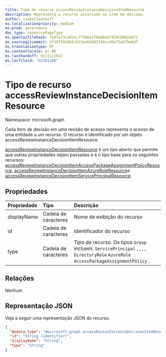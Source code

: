 ```yaml
---
title: Tipo de recurso accessReviewInstanceDecisionItemResource
description: Representa o recurso associado ao item de decisão.
author: isabelleatmsft
ms.localizationpriority: medium
ms.prod: governance
doc_type: resourcePageType
ms.openlocfilehash: fadfa73ca826c7f38ea179e80abf429c9092e071
ms.sourcegitcommit: 3f3975916b5c531ee63d92340ccd6e73e879e8d7
ms.translationtype: MT
ms.contentlocale: pt-BR
ms.lasthandoff: 01/21/2022
ms.locfileid: "62161106"
---
```

# <a name="accessreviewinstancedecisionitemresource-resource-type"></a>Tipo de recurso accessReviewInstanceDecisionItemResource

Namespace: microsoft.graph

Cada item de decisão em uma revisão de acesso representa o acesso de uma entidade a um recurso. O recurso é identificado por um objeto accessReviewInstanceDecisionItemResource. 

[accessReviewInstanceDecisionItemResource](accessreviewinstancedecisionitemresource.md) é um tipo aberto que permite que outras propriedades sejam passadas e é o tipo base para os seguintes recursos: [accessReviewInstanceDecisionItemAccessPackageAssignmentPolicyResource](accessreviewinstancedecisionitemaccesspackageassignmentpolicyresource.md), [accessReviewInstanceDecisionItemAzureRoleResource](accessreviewinstancedecisionitemazureroleresource.md)e [accessReviewInstanceDecisionItemServicePrincipalResource](accessreviewinstancedecisionitemserviceprincipalresource.md).

## <a name="properties"></a>Propriedades
|Propriedade|Tipo|Descrição|
|:---|:---|:---|
|displayName|Cadeia de caracteres|Nome de exibição do recurso|
|id|Cadeia de caracteres|Identificador do recurso|
|type|Cadeia de caracteres|Tipo de recurso. Os tipos `Group` incluem: `ServicePrincipal` , , , , `DirectoryRole` `AzureRole` `AccessPackageAssignmentPolicy` .|

## <a name="relationships"></a>Relações
Nenhum

## <a name="json-representation"></a>Representação JSON
Veja a seguir uma representação JSON do recurso.
<!-- {
  "blockType": "resource",
  "@odata.type": "microsoft.graph.accessReviewInstanceDecisionItemResource"
}
-->
``` json
{
  "@odata.type": "#microsoft.graph.accessReviewInstanceDecisionItemResource",
  "id": "String (identifier)",
  "displayName": "String",
  "type": "String"
}
```
